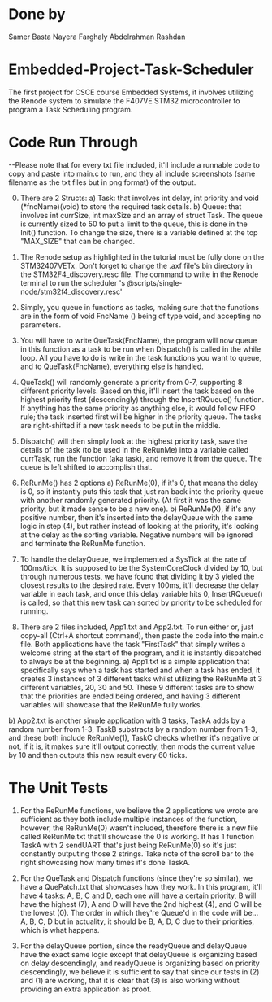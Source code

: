 # Done by
 Samer Basta
 Nayera Farghaly
 Abdelrahman Rashdan

# Embedded-Project-Task-Scheduler
 The first project for CSCE course Embedded Systems, it involves utilizing the Renode system to simulate the F407VE STM32 microcontroller to program a Task Scheduling program.

# Code Run Through
--Please note that for every txt file included, it'll include a runnable code to copy and paste into main.c to run, and they all include screenshots
 (same filename as the txt files but in png format) of the output.

 0) There are 2 Structs: 
  a) Task: that involves int delay, int priority and void (*fncName)(void) to store the required task details.
  b) Queue: that involves int currSize, int maxSize and an array of struct Task. 
  The queue is currently sized to 50 to put a limit to the queue, this is done in the Init() function. 
  To change the size, there is a variable defined at the top "MAX_SIZE" that can be changed.
 
 1) The Renode setup as highlighted in the tutorial must be fully done on the STM32407VETx. 
 Don't forget to change the .axf file's bin directory in the STM32F4_discovery.resc file.
 The command to write in the Renode terminal to run the scheduler
 's @scripts/single-node/stm32f4_discovery.resc' 

 2) Simply, you queue in functions as tasks, making sure that the functions are in the form of
 void FncName () being of type void, and accepting no parameters.

 3) You will have to write QueTask(FncName), the program will now queue in this function as a task to be run when 
 Dispatch() is called in the while loop.
 All you have to do is write in the task functions you want to queue, and to QueTask(FncName), everything else is handled.

 4) QueTask() will randomly generate a priority from 0-7, supporting 8 different priority levels. Based on this, it'll
 insert the task based on the highest priority first (descendingly) through the InsertRQueue() function. 
 If anything has the same priority as anything else,
 it would follow FIFO rule; the task inserted first will be higher in the priority queue. 
 The tasks are right-shifted if a new task needs to be put in the middle.

 5) Dispatch() will then simply look at the highest priority task, save the details of the task (to be used in the ReRunMe) into a
 variable called currTask, run the function (aka task), and remove it from the queue. The queue is left shifted to accomplish that.

 6) ReRunMe() has 2 options
  a) ReRunMe(0), if it's 0, that means the delay is 0, so it instantly puts this task that just ran back into the priority
  queue with another randomly generated priority. (At first it was the same priority, but it made sense to be a new one).
  b) ReRunMe(X), if it's any positive number, then it's inserted into the delayQueue with the same logic in step (4), but rather instead 
  of looking at the priority, it's looking at the delay as the sorting variable. Negative numbers will be ignored and terminate
  the ReRunMe function.

 7) To handle the delayQueue, we implemented a SysTick at the rate of 100ms/tick. It is supposed to be the SystemCoreClock
 divided by 10, but through numerous tests, we have found that dividing it by 3 yieled the closest results to the desired rate. 
 Every 100ms, it'll decrease the delay variable in each task, and once this delay variable hits 0, InsertRQueue() is called,
 so that this new task can sorted by priority to be scheduled for running.

 8) There are 2 files included, App1.txt and App2.txt. To run either or, just copy-all (Ctrl+A shortcut command), then
 paste the code into the main.c file. Both applications have the task "FirstTask" that simply writes a welcome string 
 at the start of the program, and it is instantly dispatched to always be at the beginning.
  a) App1.txt is a simple application that specifically says when a task has started and when a task has ended, 
  it creates 3 instances of 3 different tasks whilst utilizing the ReRunMe at 3 different variables, 20, 30 and 50.
  These 9 different tasks are to show that the priorities are ended being ordered, and having 3 different variables
  will showcase that the ReRunMe fully works. 
  
  b) App2.txt is another simple application with 3 tasks, TaskA adds by a random number from 1-3, TaskB substracts 
  by a random number from 1-3, and these both include ReRunMe(1), TaskC checks whether it's negative or not, 
  if it is, it makes sure it'll output correctly, then mods the current value by 10 and then outputs this new result every 60 ticks.

# The Unit Tests
 1) For the ReRunMe functions, we believe the 2 applications we wrote are sufficient as they both include multiple instances of
 the function, however, the ReRunMe(0) wasn't included, therefore there is a new file called ReRunMe.txt that'll showcase the 
 0 is working. It has 1 function TaskA with 2 sendUART that's just being ReRunMe(0) so it's just constantly outputing those 2 strings.
 Take note of the scroll bar to the right showcasing how many times it's done TaskA.

 2) For the QueTask and Dispatch functions (since they're so similar), we have a QuePatch.txt that showcases how they work. 
 In this program, it'll have 4 tasks: A, B, C and D, each one will have a certain priority, B will have the highest (7), 
 A and D will have the 2nd highest (4), and C will be the lowest (0). The order in which they're Queue'd in the code will be... A, B, C, D
 but in actuality, it should be B, A, D, C due to their priorities, which is what happens. 

 3) For the delayQueue portion, since the readyQueue and delayQueue have the exact same logic except that delayQueue is organizing
 based on delay descendingly, and readyQueue is organizing based on priority descendingly, we believe it is sufficient to say that since our tests in (2)
 and (1) are working, that it is clear that (3) is also working without providing an extra application as proof.

